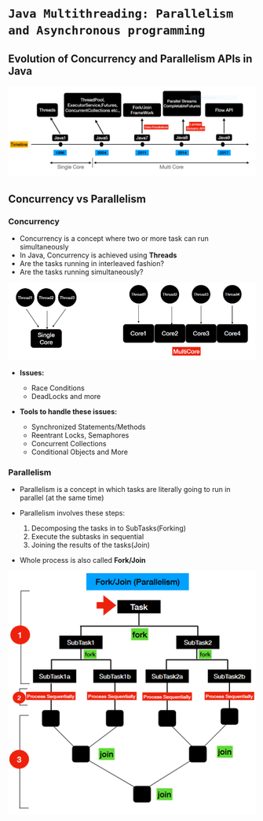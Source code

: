 # `Java Multithreading: Parallelism and Asynchronous programming`

## **Evolution of Concurrency and Parallelism APIs in Java**

![API Evolution in Java for Concurrency and Parallelism](img/API%20evolution.PNG "API evolution")

## **Concurrency vs Parallelism**

### Concurrency

* Concurrency is a concept where two or more task can run simultaneously
* In Java, Concurrency is achieved using **Threads**
* Are the tasks running in interleaved fashion?
* Are the tasks running simultaneously?

![Concurrency model](img/Concurrency.PNG "Concurrency example")

* **Issues:**
  - Race Conditions
  - DeadLocks and more

* **Tools to handle these issues:**
  - Synchronized Statements/Methods
  - Reentrant Locks, Semaphores
  - Concurrent Collections
  - Conditional Objects and More

### Parallelism

* Parallelism is a concept in which tasks are literally going to run in parallel (at the same time)

* Parallelism involves these steps:
  1. Decomposing the tasks in to SubTasks(Forking)
  2. Execute the subtasks in sequential
  3. Joining the results of the tasks(Join)
  
* Whole process is also called **Fork/Join**

![Parallel model](img/Parralelism.PNG "Parallelism example")